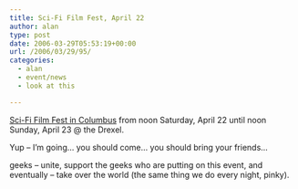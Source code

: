 ```yaml
---
title: Sci-Fi Film Fest, April 22
author: alan
type: post
date: 2006-03-29T05:53:19+00:00
url: /2006/03/29/95/
categories:
  - alan
  - event/news
  - look at this

---
```

[Sci-Fi Film Fest in Columbus][1] from noon Saturday, April 22 until noon Sunday, April 23 @ the Drexel.

Yup &#8211; I&#8217;m going&#8230; you should come&#8230; you should bring your friends&#8230;

geeks &#8211; unite, support the geeks who are putting on this event, and eventually &#8211; take over the world (the same thing we do every night, pinky).


 [1]: http://forums.drexel.net/cgi-bin/ultimatebb.cgi?ubb=get_topic&f=6&-%20amp;t=000281
